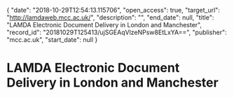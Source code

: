 {
  "date": "2018-10-29T12:54:13.115706", 
  "open_access": true, 
  "target_url": "http://lamdaweb.mcc.ac.uk/", 
  "description": "", 
  "end_date": null, 
  "title": "LAMDA Electronic Document Delivery in London and Manchester", 
  "record_id": "20181029T125413/ujSGEAqVlzeNPsw8EtLxYA==", 
  "publisher": "mcc.ac.uk", 
  "start_date": null
}

# LAMDA Electronic Document Delivery in London and Manchester

